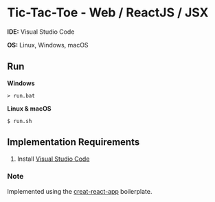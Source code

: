 # Tic-Tac-Toe - Web / ReactJS / JSX

**IDE:** Visual Studio Code

**OS:** Linux, Windows, macOS

## Run

**Windows**
```
> run.bat
```

**Linux & macOS**
```
$ run.sh
```

## Implementation Requirements
1. Install [Visual Studio Code](https://code.visualstudio.com/)

### Note

Implemented using the [creat-react-app](https://github.com/facebook/create-react-app) boilerplate.